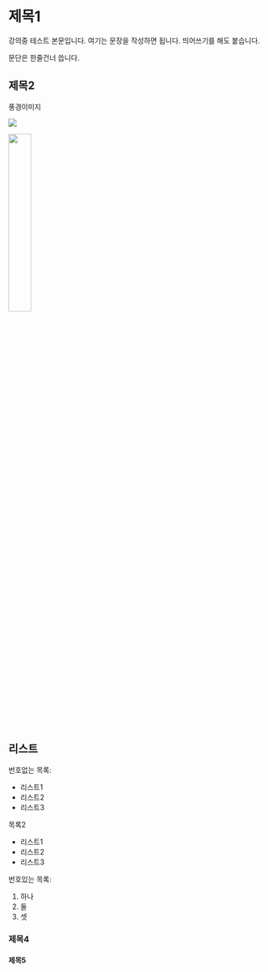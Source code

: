 # 제목1

강의중 테스트 본문입니다. 여기는 문장을 작성하면 됩니다.
띄어쓰기를 해도 붙습니다.

문단은 한줄건너 씁니다.

## 제목2

풍경이미지

![](https://imgnews.pstatic.net/image/079/2021/05/12/0003503092_001_20210512111705065.jpg?type=w6470)


<img src="https://imgnews.pstatic.net/image/079/2021/05/12/0003503092_001_20210512111705065.jpg?type=w6470"
width="30%">


## 리스트

번호없는 목록:
- 리스트1
- 리스트2
- 리스트3

목록2
+ 리스트1
+ 리스트2
+ 리스트3

번호있는 목록:
1. 하나
2. 둘
3. 셋



### 제목4

#### 제목5
